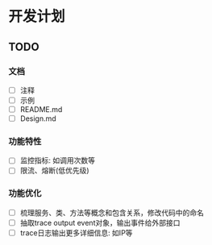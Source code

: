 # 开发计划

## TODO

### 文档

- [ ] 注释
- [ ] 示例
- [ ] README.md
- [ ] Design.md

### 功能特性

- [ ] 监控指标: 如调用次数等
- [ ] 限流、熔断(低优先级)

### 功能优化

- [ ] 梳理服务、类、方法等概念和包含关系，修改代码中的命名
- [ ] 抽取trace output event对象，输出事件给外部接口
- [ ] trace日志输出更多详细信息: 如IP等
